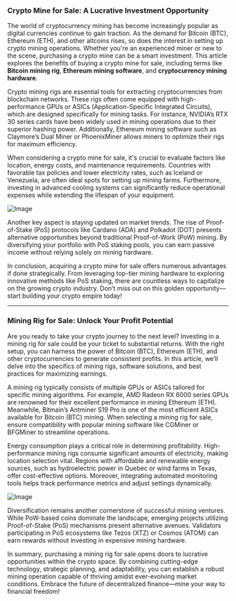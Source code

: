 ### Crypto Mine for Sale: A Lucrative Investment Opportunity

The world of cryptocurrency mining has become increasingly popular as digital currencies continue to gain traction. As the demand for Bitcoin (BTC), Ethereum (ETH), and other altcoins rises, so does the interest in setting up crypto mining operations. Whether you're an experienced miner or new to the scene, purchasing a crypto mine can be a smart investment. This article explores the benefits of buying a crypto mine for sale, including terms like **Bitcoin mining rig**, **Ethereum mining software**, and **cryptocurrency mining hardware**.

Crypto mining rigs are essential tools for extracting cryptocurrencies from blockchain networks. These rigs often come equipped with high-performance GPUs or ASICs (Application-Specific Integrated Circuits), which are designed specifically for mining tasks. For instance, NVIDIA’s RTX 30 series cards have been widely used in mining operations due to their superior hashing power. Additionally, Ethereum mining software such as Claymore’s Dual Miner or PhoenixMiner allows miners to optimize their rigs for maximum efficiency.

When considering a crypto mine for sale, it's crucial to evaluate factors like location, energy costs, and maintenance requirements. Countries with favorable tax policies and lower electricity rates, such as Iceland or Venezuela, are often ideal spots for setting up mining farms. Furthermore, investing in advanced cooling systems can significantly reduce operational expenses while extending the lifespan of your equipment.

![Image](https://github.com/user-attachments/assets/057c907c-805e-4310-a052-f5031067f3de)

Another key aspect is staying updated on market trends. The rise of Proof-of-Stake (PoS) protocols like Cardano (ADA) and Polkadot (DOT) presents alternative opportunities beyond traditional Proof-of-Work (PoW) mining. By diversifying your portfolio with PoS staking pools, you can earn passive income without relying solely on mining hardware.

In conclusion, acquiring a crypto mine for sale offers numerous advantages if done strategically. From leveraging top-tier mining hardware to exploring innovative methods like PoS staking, there are countless ways to capitalize on the growing crypto industry. Don’t miss out on this golden opportunity—start building your crypto empire today!

---

### Mining Rig for Sale: Unlock Your Profit Potential

Are you ready to take your crypto journey to the next level? Investing in a mining rig for sale could be your ticket to substantial returns. With the right setup, you can harness the power of Bitcoin (BTC), Ethereum (ETH), and other cryptocurrencies to generate consistent profits. In this article, we’ll delve into the specifics of mining rigs, software solutions, and best practices for maximizing earnings.

A mining rig typically consists of multiple GPUs or ASICs tailored for specific mining algorithms. For example, AMD Radeon RX 6000 series GPUs are renowned for their excellent performance in mining Ethereum (ETH). Meanwhile, Bitmain’s Antminer S19 Pro is one of the most efficient ASICs available for Bitcoin (BTC) mining. When selecting a mining rig for sale, ensure compatibility with popular mining software like CGMiner or BFGMiner to streamline operations.

Energy consumption plays a critical role in determining profitability. High-performance mining rigs consume significant amounts of electricity, making location selection vital. Regions with affordable and renewable energy sources, such as hydroelectric power in Quebec or wind farms in Texas, offer cost-effective options. Moreover, integrating automated monitoring tools helps track performance metrics and adjust settings dynamically.

![Image](https://github.com/user-attachments/assets/057c907c-805e-4310-a052-f5031067f3de)

Diversification remains another cornerstone of successful mining ventures. While PoW-based coins dominate the landscape, emerging projects utilizing Proof-of-Stake (PoS) mechanisms present alternative avenues. Validators participating in PoS ecosystems like Tezos (XTZ) or Cosmos (ATOM) can earn rewards without investing in expensive mining hardware.

In summary, purchasing a mining rig for sale opens doors to lucrative opportunities within the crypto space. By combining cutting-edge technology, strategic planning, and adaptability, you can establish a robust mining operation capable of thriving amidst ever-evolving market conditions. Embrace the future of decentralized finance—mine your way to financial freedom!